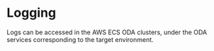 # Logging

Logs can be accessed in the AWS ECS ODA clusters, under the ODA services corresponding to the target environment.
